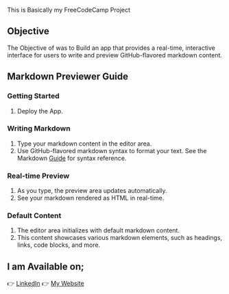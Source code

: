 This is Basically my FreeCodeCamp Project
## Objective
 The Objective of was to Build an app that provides a real-time, interactive interface for users to write and preview GitHub-flavored markdown content.
 
## Markdown Previewer Guide
### Getting Started
1. Deploy the App.
### Writing Markdown
1. Type your markdown content in the editor area.
2. Use GitHub-flavored markdown syntax to format your text.
See the Markdown [Guide](https://docs.github.com/en/get-started/writing-on-github/getting-started-with-writing-and-formatting-on-github/basic-writing-and-formatting-syntax) for syntax reference.
### Real-time Preview
1. As you type, the preview area updates automatically.
2. See your markdown rendered as HTML in real-time.
### Default Content
1. The editor area initializes with default markdown content.
2. This content showcases various markdown elements, such as headings, links, code blocks, and more.
## I am Available on;
:point_right: [LinkedIn](www.linkedin.com/in/divinepatrick) 
:point_right: [My Website](https://divinepatrick.vercel.app/) 
